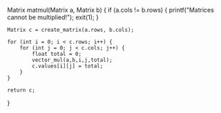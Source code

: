 Matrix matmul(Matrix a, Matrix b) {
    if (a.cols != b.rows) {
        printf("Matrices cannot be multiplied!");
        exit(1); 
    }
    
    Matrix c = create_matrix(a.rows, b.cols);
    
    for (int i = 0; i < c.rows; i++) {
        for (int j = 0; j < c.cols; j++) {
            float total = 0;
            vector_mul(a,b,i,j,total);
            c.values[i][j] = total;
        }
    }
    
    return c;
}